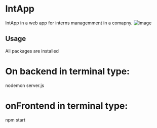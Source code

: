 # IntApp
 IntApp in a web app for interns managemment in a comapny.
![image](https://github.com/ChaimaeTIBOUDA/IntApp/assets/125884338/553aa57e-ea2a-4477-83a4-9aeb8a2d854f)
## Usage
All packages are installed
# On backend in terminal type:
nodemon server.js
# onFrontend in terminal type: 
npm start
